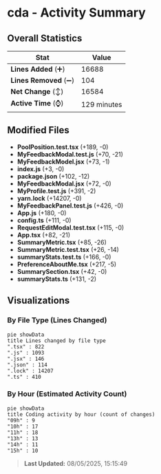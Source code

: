 # cda - Activity Summary 

## Overall Statistics

| Stat                   | Value                                                             |
| ---------------------- | ----------------------------------------------------------------- |
| **Lines Added** (➕)   | 16688                                          |
| **Lines Removed** (➖) | 104                                        |
| **Net Change** (↕)    | 16584                |
| **Active Time** (⌚)   | 129 minutes |


## Modified Files
- **PoolPosition.test.tsx** (+189, -0)
- **MyFeedbackModal.test.js** (+70, -21)
- **MyFeedbackModel.jsx** (+73, -1)
- **index.js** (+3, -0)
- **package.json** (+102, -12)
- **MyFeedbackModal.jsx** (+72, -0)
- **MyProfile.test.js** (+391, -2)
- **yarn.lock** (+14207, -0)
- **MyFeedbackPanel.test.js** (+426, -0)
- **App.js** (+180, -0)
- **config.ts** (+111, -0)
- **RequestEditModal.test.tsx** (+115, -0)
- **App.tsx** (+82, -21)
- **SummaryMetric.tsx** (+85, -26)
- **SummaryMetric.test.tsx** (+26, -14)
- **summaryStats.test.ts** (+166, -0)
- **PreferenceAboutMe.tsx** (+217, -5)
- **SummarySection.tsx** (+42, -0)
- **summaryStats.ts** (+131, -2)

## Visualizations

### By File Type (Lines Changed)

```mermaid
pie showData
title Lines changed by file type
".tsx" : 822
".js" : 1093
".jsx" : 146
".json" : 114
".lock" : 14207
".ts" : 410
```

### By Hour (Estimated Activity Count)

```mermaid
pie showData
title Coding activity by hour (count of changes)
"09h" : 9
"10h" : 17
"11h" : 18
"13h" : 13
"14h" : 11
"15h" : 10
```


> **Last Updated:** 08/05/2025, 15:15:49